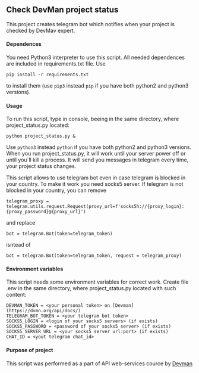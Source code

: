 ## Check DevMan project status
This project creates telegram bot which notifies when your project is checked by DevMav expert.

#### Dependences
You need Python3 interpreter to use this script. All needed dependences are included in requirements.txt file. Use 
```
pip install -r requirements.txt
```
to install them (use `pip3` instead `pip`  if you have both python2 and python3 versions).

#### Usage
To run this script, type in console, beeing in the same directory, where project_status.py located:
```
python project_status.py &
```
Use `python3` instead `python` if you have both python2 and python3 versions.
When you run project_status.py, it will work until your server power off or until you`ll kill a process. It will send you messages in telegram every time, your project status changes.

This script allows to use telegram bot even in case telegram is blocked in your country. To make it work you need socks5 server. If telegram is not blocked in your country, you can remove 
``` 
telegram_proxy = telegram.utils.request.Request(proxy_url=f'socks5h://{proxy_login}:{proxy_password}@{proxy_url}') 
```
and replace
``` 
bot = telegram.Bot(token=telegram_token) 
```
isntead of 
```
bot = telegram.Bot(token=telegram_token, request = telegram_proxy)
```


#### Environment variables
This script needs some environment variables for correct work. Create file .env in the same directory, where project_status.py located with such content:
``` 
DEVMAN_TOKEN = <your personal token> on [Devman](https://dvmn.org/api/docs/)
TELEGRAM_BOT_TOKEN = <your telegram bot token>
SOCKS5_LOGIN = <login of your socks5 servers> (if exists)
SOCKS5_PASSWORD = <password of your socks5 server> (if exists)
SOCKS5_SERVER_URL = <your socks5 server url:port> (if exists)
CHAT_ID = <yout telegram chat_id> 
```


#### Purpose of project
This script was performed as a part of API web-services cource by [Devman](https://dvmn.org/modules)
